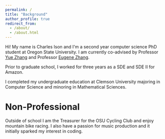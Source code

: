 ```yaml
---
permalink: /
title: "Background"
author_profile: true
redirect_from: 
  - /about/
  - /about.html
---
```


Hi! My name is Charles Ison and I'm a second year computer science PhD student at Oregon State University. I am currently co-advised by Professor [Yue Zhang](https://web.engr.oregonstate.edu/~zhangyue/) and  Professor [Eugene Zhang](https://web.engr.oregonstate.edu/~zhange/).

Prior to graduate school, I worked for three years as a SDE and SDE II for Amazon.

I completed my undergraduate education at Clemson University majoring in Computer Science and minoring in Mathematical Sciences.

Non-Professional
======

Outside of school I am the Treasurer for the OSU Cycling Club and enjoy mountain bike racing. I also have a passion for music production and it initially sparked my interest in coding.